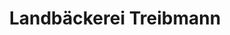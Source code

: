 ---
title: "Landbäckerei Treibmann"
url: /langenwetzendorf/landbaeckerei-treibmann/
shop: Bäckerei
---